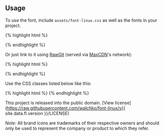 
## Usage

To use the font, include `assets/font-linux.css` as well as the fonts in your project.

{% highlight html %}
<link href="/assets/stylesheets/font-linux.css" rel="stylesheet">
{% endhighlight %}

Or just link to it using [RawGit]("http://rawgit.com/") (served via [MaxCDN](http://www.maxcdn.com)'s network):

{% highlight html %}
<link href="//cdn.rawgit.com/walchko/font-linux/v{{ site.data.fl.version }}/assets/font-linux.css" rel="stylesheet">
{% endhighlight %}

Use the CSS classes listed below like this:

{% highlight html %}
<i class="fl-archlinux"></i>
<i class="fl-archlinux fl-24"></i>
<i class="fl-archlinux fl-24" style="color:red"></i>
<i class="fl-archlinux" style="font-size:172px;color:red"></i>
{% endhighlight %}

This project is released into the public domain. [View license](https://raw.githubusercontent.com/walchko/font-linux/v{{ site.data.fl.version }}/LICENSE)

*Note:* All brand icons are trademarks of their respective owners and should only be used to represent the company or product to which they refer.
